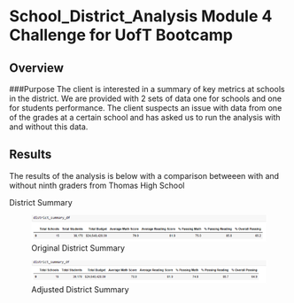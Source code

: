 # School_District_Analysis Module 4 Challenge for UofT Bootcamp

## Overview
###Purpose
The client is interested in a summary of key metrics at schools in the district. We are provided with 2 sets of data one for schools and one for students performance. The client suspects an issue with data from one of the grades at a certain school and has asked us to run the analysis with and without this data.

## Results
The results of the analysis is below with a comparison betweeen with and without ninth graders from Thomas High School

District Summary

<figure>
  <img
  src= "Resources/district_summary.png"
  alt= "Original summary"
  <figcaption>Original District Summary</figcaption>
</figure>



<figure>
  <img
  src= "Resources/district_summary_adj.png"
  alt= "Adjusted summary"
  <figcaption>Adjusted District Summary</figcaption>
</figure>
